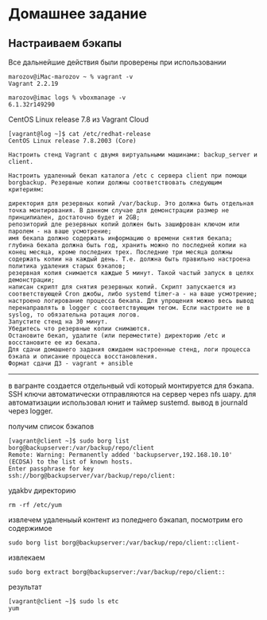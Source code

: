 # Домашнее задание
## Настраиваем бэкапы

Все дальнейшие действия были проверены при использовании
```
marozov@iMac-marozov ~ % vagrant -v
Vagrant 2.2.19
```
```
marozov@imac logs % vboxmanage -v
6.1.32r149290
```
CentOS Linux release 7.8 из Vagrant Cloud
```
[vagrant@log ~]$ cat /etc/redhat-release
CentOS Linux release 7.8.2003 (Core)
```

```
Настроить стенд Vagrant с двумя виртуальными машинами: backup_server и client.

Настроить удаленный бекап каталога /etc c сервера client при помощи borgbackup. Резервные копии должны соответствовать следующим критериям:

директория для резервных копий /var/backup. Это должна быть отдельная точка монтирования. В данном случае для демонстрации размер не принципиален, достаточно будет и 2GB;
репозиторий дле резервных копий должен быть зашифрован ключом или паролем - на ваше усмотрение;
имя бекапа должно содержать информацию о времени снятия бекапа;
глубина бекапа должна быть год, хранить можно по последней копии на конец месяца, кроме последних трех. Последние три месяца должны содержать копии на каждый день. Т.е. должна быть правильно настроена политика удаления старых бэкапов;
резервная копия снимается каждые 5 минут. Такой частый запуск в целях демонстрации;
написан скрипт для снятия резервных копий. Скрипт запускается из соответствующей Cron джобы, либо systemd timer-а - на ваше усмотрение;
настроено логирование процесса бекапа. Для упрощения можно весь вывод перенаправлять в logger с соответствующим тегом. Если настроите не в syslog, то обязательна ротация логов.
Запустите стенд на 30 минут. 
Убедитесь что резервные копии снимаются. 
Остановите бекап, удалите (или переместите) директорию /etc и восстановите ее из бекапа. 
Для сдачи домашнего задания ожидаем настроенные стенд, логи процесса бэкапа и описание процесса восстановления. 
Формат сдачи ДЗ - vagrant + ansible
```
** **
в вагранте создается отдельнвый vdi который монтируется для бэкапа.
SSH ключи автоматически отправляются на сервер через nfs шару.
для автоматизации использовал юнит и  таймер sustemd.
вывод в journald через logger.

получим список бэкапов
```
[vagrant@client ~]$ sudo borg list borg@backupserver:/var/backup/repo/client
Remote: Warning: Permanently added 'backupserver,192.168.10.10' (ECDSA) to the list of known hosts.
Enter passphrase for key ssh://borg@backupserver/var/backup/repo/client: 
```
удаkbv директорию
```
rm -rf /etc/yum
```
извлечем удаленыый контент из поледнего бэкапап, посмотрим его содержимое
```
sudo borg list borg@backupserver:/var/backup/repo/client::client-
```
извлекаем
```
sudo borg extract borg@backupserver:/var/backup/repo/client::
```
результат
```
[vagrant@client ~]$ sudo ls etc
yum
```
